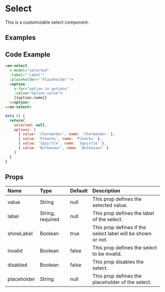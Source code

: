 # Select

This is a customizable select component.

## Examples

<Doc-Select/>


## Code Example
```html
<ao-select
  v-model="selected"
  :label="'Label'"
  :placeholder="'Placeholder'">
  <option
    v-for="option in options"
    :value="option.value">
    {{option.name}}
  </option>
</ao-select>
```
```js
data () {
  return{
    selected: null,
    options: [
      { value: 'Charmander', name: 'Charmander' },
      { value: 'Pikachu', name: 'Pikachu' },
      { value: 'Squirtle', name: 'Squirtle' },
      { value: 'Bulbasaur', name: 'Bulbasaur' }
    ]
  }
}
```

## Props

| Name         | Type     | Default | Description                                                           |
|:-------------|:---------|:---------|:----------------------------------------------------------------------|
| value     | String | null | This prop defines the selected value.                     |
| label | String, required | null | This prop defines the label of the select. |
| showLabel | Boolean | true | This prop defines if the select label will be shown or not.                 |
| invalid      | Boolean | false | This prop defines the select to be invalid.                              |
| disabled    | Boolean | false | This prop disables the select.                                                                                |
| placeholder       | String | null | This prop defines the placeholder of the select.                                                                      |
